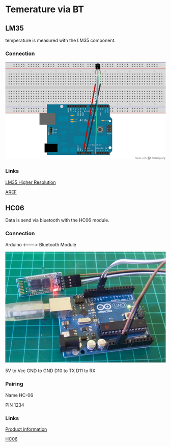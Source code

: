 Temerature via BT
=================

LM35
----

temperature is measured with the LM35 component.

### Connection

![cabeling](LM35_Temperatur_Steckplatine.jpg)

### Links

[LM35 Higher Resolution](http://playground.arduino.cc/Main/LM35HigherResolution)

[AREF](http://tronixstuff.com/2013/12/12/arduino-tutorials-chapter-22-aref-pin/)

HC06
----

Data is send via bluetooth with the HC06 module.

### Connection

Arduino <---> Bluetooth Module

![Cabeling](FXO75JTI3THAGV8.MEDIUM.jpg)

5V to Vcc
GND to GND
D10 to TX
D11 to RX

### Pairing

Name HC-06

PIN 1234

### Links

[Product information](http://tronixlabs.com/breakout-boards/bluetooth/bluetooth-to-uart-serial-wireless-adaptor/)

[HC06](http://www.instructables.com/id/Tutorial-Using-HC06-Bluetooth-to-Serial-Wireless-U/)

